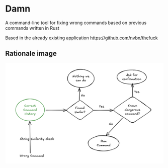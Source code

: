 # Damn
A command-line tool for fixing wrong commands based on previous commands written in Rust

Based in the already existing application https://github.com/nvbn/thefuck

## Rationale image
![Rationale image](Rationale.png)